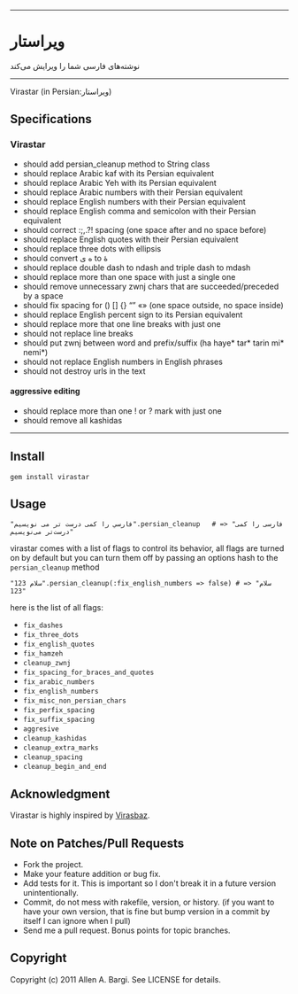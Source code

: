 -----
# ویراستار 
نوشته‌های فارسی شما را ویرایش می‌کند

-----
Virastar (in Persian:ویراستار) 


## Specifications

### Virastar
* should add persian_cleanup method to String class
* should replace Arabic kaf with its Persian equivalent
* should replace Arabic Yeh with its Persian equivalent
* should replace Arabic numbers with their Persian equivalent
* should replace English numbers with their Persian equivalent
* should replace English comma and semicolon with their Persian equivalent
* should correct :;,.?! spacing (one space after and no space before)
* should replace English quotes with their Persian equivalent
* should replace three dots with ellipsis
* should convert ه ی to هٔ
* should replace double dash to ndash and triple dash to mdash
* should replace more than one space with just a single one
* should remove unnecessary zwnj chars that are succeeded/preceded by a space
* should fix spacing for () [] {}  “” «» (one space outside, no space inside)
* should replace English percent sign to its Persian equivalent
* should replace more that one line breaks with just one
* should not replace line breaks
* should put zwnj between word and prefix/suffix (ha haye* tar* tarin mi* nemi*)
* should not replace English numbers in English phrases
* should not destroy urls in the text

#### aggressive editing
  * should replace more than one ! or ? mark with just one
  * should remove all kashidas
  
-----
## Install
    gem install virastar

## Usage
    "فارسي را كمی درست تر می نويسيم".persian_cleanup   # => "فارسی را کمی درست‌تر می‌نویسیم"

virastar comes with a list of flags to control its behavior, all flags are turned on by default but you can
turn them off by passing an options hash to the `persian_cleanup` method

    "سلام 123".persian_cleanup(:fix_english_numbers => false) # => "سلام 123"

here is the list of all flags:

* `fix_dashes`
* `fix_three_dots`
* `fix_english_quotes`
* `fix_hamzeh`
* `cleanup_zwnj`
* `fix_spacing_for_braces_and_quotes`
* `fix_arabic_numbers`
* `fix_english_numbers`
* `fix_misc_non_persian_chars`
* `fix_perfix_spacing`
* `fix_suffix_spacing`
* `aggresive`
* `cleanup_kashidas`
* `cleanup_extra_marks`
* `cleanup_spacing`
* `cleanup_begin_and_end`

## Acknowledgment
Virastar is highly inspired by [Virasbaz](http://virasbaz.persianlanguage.ir).

## Note on Patches/Pull Requests
 
* Fork the project.
* Make your feature addition or bug fix.
* Add tests for it. This is important so I don't break it in a
  future version unintentionally.
* Commit, do not mess with rakefile, version, or history.
  (if you want to have your own version, that is fine but bump version in a commit by itself I can ignore when I pull)
* Send me a pull request. Bonus points for topic branches.

## Copyright

Copyright (c) 2011 Allen A. Bargi. See LICENSE for details.
